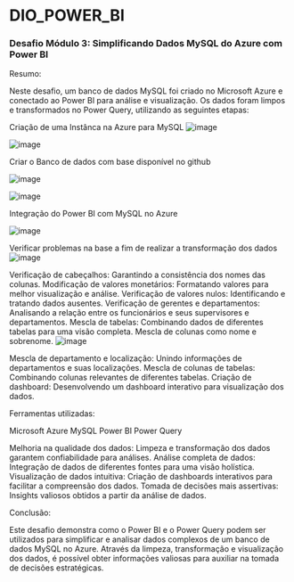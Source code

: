 # DIO_POWER_BI
### Desafio Módulo 3: Simplificando Dados MySQL do Azure com Power BI

Resumo:

Neste desafio, um banco de dados MySQL foi criado no Microsoft Azure e conectado ao Power BI para análise e visualização. Os dados foram limpos e transformados no Power Query, utilizando as seguintes etapas:

Criação de uma Instânca na Azure para MySQL
![image](https://github.com/alessandragalvaos/DIO_POWER_BI/assets/156546129/2ed2b8b3-f2e0-434e-967c-788e22572280)

![image](https://github.com/alessandragalvaos/DIO_POWER_BI/assets/156546129/23017a07-be13-46b6-8f18-81d95876c4d6)

Criar o Banco de dados com base disponível no github

![image](https://github.com/alessandragalvaos/DIO_POWER_BI/assets/156546129/05eed535-2935-42d4-b1d8-55f0b74514fe)

![image](https://github.com/alessandragalvaos/DIO_POWER_BI/assets/156546129/b7ac1edf-386c-4bae-9c11-08960216c38d)

Integração do Power BI com MySQL no Azure

![image](https://github.com/alessandragalvaos/DIO_POWER_BI/assets/156546129/40a3c709-c531-4b27-893d-54bb114eb6aa)


Verificar problemas na base a fim de realizar a transformação dos dados
![image](https://github.com/alessandragalvaos/DIO_POWER_BI/assets/156546129/6eeb26d5-43a8-4d38-afd3-da4fde099cc1)



Verificação de cabeçalhos: Garantindo a consistência dos nomes das colunas.
Modificação de valores monetários: Formatando valores para melhor visualização e análise.
Verificação de valores nulos: Identificando e tratando dados ausentes.
Verificação de gerentes e departamentos: Analisando a relação entre os funcionários e seus supervisores e departamentos.
Mescla de tabelas: Combinando dados de diferentes tabelas para uma visão completa.
Mescla de colunas como nome e sobrenome.
![image](https://github.com/alessandragalvaos/DIO_POWER_BI/assets/156546129/b3f6d0db-ffa9-447f-b9b7-4f3ef149f0f2)

Mescla de departamento e localização: Unindo informações de departamentos e suas localizações.
Mescla de colunas de tabelas: Combinando colunas relevantes de diferentes tabelas.
Criação de dashboard: Desenvolvendo um dashboard interativo para visualização dos dados.

Ferramentas utilizadas:

Microsoft Azure
MySQL
Power BI
Power Query



Melhoria na qualidade dos dados: Limpeza e transformação dos dados garantem confiabilidade para análises.
Análise completa de dados: Integração de dados de diferentes fontes para uma visão holística.
Visualização de dados intuitiva: Criação de dashboards interativos para facilitar a compreensão dos dados.
Tomada de decisões mais assertivas: Insights valiosos obtidos a partir da análise de dados.

Conclusão:

Este desafio demonstra como o Power BI e o Power Query podem ser utilizados para simplificar e analisar dados complexos de um banco de dados MySQL no Azure. Através da limpeza, transformação e visualização dos dados, é possível obter informações valiosas para auxiliar na tomada de decisões estratégicas.
